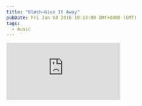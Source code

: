 ```yaml
---
title: "Bløsh—Give It Away"
pubDate: Fri Jan 08 2016 10:13:00 GMT+0000 (GMT)
tags:
  - music
---
```


<iframe data-width="500" data-height="281" src="https://www.youtube-nocookie.com/embed/gb5sVYgDc1Q?rel=0&controls=0&showinfo=0" frameborder="0" allowfullscreen></iframe>
